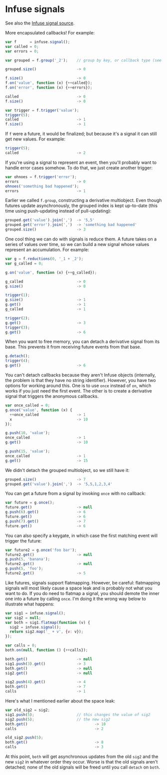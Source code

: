 # Infuse signals

See also the [Infuse signal source](signal-src.md).

More encapsulated callbacks! For example:

```js
var f      = infuse.signal();
var called = 0;
var errors = 0;
```

```js
var grouped = f.group('_2');    // group by key, or callback type (see below)
```

```js
grouped.size()                  -> 0
```

```js
f.size()                        -> 0
f.on('value', function (x) {++called});
f.on('error', function (x) {++errors});
```

```js
called                          -> 0
f.size()                        -> 0
```

```js
var trigger = f.trigger('value');
trigger(5);
called                          -> 1
f.size()                        -> 1
```

If `f` were a future, it would be finalized; but because it's a signal it can
still get new values. For example:

```js
trigger(5);
called                          -> 2
```

If you're using a signal to represent an event, then you'll probably want to
handle error cases somehow. To do that, we just create another trigger:

```js
var ohnoes = f.trigger('error');
errors                          -> 0
ohnoes('something bad happened');
errors                          -> 1
```

Earlier we called `f.group`, constructing a derivative multiobject. Even though
futures update asynchronously, the grouped index is kept up-to-date (this time
using push-updating instead of pull-updating):

```js
grouped.get('value').join(',')  -> '5,5'
grouped.get('error').join(',')  -> 'something bad happened'
grouped.size()                  -> 3
```

One cool thing we can do with signals is reduce them. A future takes on a
series of values over time, so we can build a new signal whose values represent
an accumulation. For example:

```js
var g = f.reductions(0, '_1 + _2');
var g_called = 0;
```

```js
g.on('value', function (x) {++g_called});
```

```js
g_called                        -> 0
g.size()                        -> 0
```

```js
trigger(1);
g.size()                        -> 1
g.get()                         -> 1
g_called                        -> 1
```

```js
trigger(2);
g.get()                         -> 3
trigger(3);
g.get()                         -> 6
```

When you want to free memory, you can detach a derivative signal from its base.
This prevents it from receiving future events from that base.

```js
g.detach();
trigger(4);
g.get()                         -> 6
```

You can't detach callbacks because they aren't Infuse objects (internally, the
problem is that they have no string identifier). However, you have two options
for working around this. One is to use `once` instead of `on`, which works if
you just need the first event. The other is to create a derivative signal that
triggers the anonymous callbacks.

```js
var once_called = 0;
g.once('value', function (x) {
  ++once_called                 -> 1
  x                             -> 10
});
```

```js
g.push(10, 'value');
once_called                     -> 1
g.get()                         -> 10
```

```js
g.push(15, 'value');
once_called                     -> 1
g.get()                         -> 15
```

We didn't detach the grouped multiobject, so we still have it:

```js
grouped.size()                  -> 7
grouped.get('value').join(',')  -> '5,5,1,2,3,4'
```

You can get a future from a signal by invoking `once` with no callback:

```js
var future = g.once();
future.get()                    -> null
g.push(6).get()                 -> 6
future.get()                    -> 6
g.push(7).get()                 -> 7
future.get()                    -> 6
```

You can also specify a keygate, in which case the first matching event will
trigger the future:

```js
var future2 = g.once('foo bar');
future2.get()                   -> null
g.push(5, 'banana');
future2.get()                   -> null
g.push(5, 'foo');
future2.get()                   -> 5
```

Like futures, signals support flatmapping. However, be careful: flatmapping
signals will most likely cause a space leak and is probably not what you want
to do. If you do need to flatmap a signal, you should demote the inner one into
a future by calling `once`. I'm doing it the wrong way below to illustrate what
happens:

```js
var sig1 = infuse.signal();
var sig2 = null;
var both = sig1.flatmap(function (v) {
  sig2 = infuse.signal();
  return sig2.map('_ + v', {v: v});
});
```

```js
var calls = 0;
both.on(null, function () {++calls});
```

```js
both.get()                      -> null
sig1.push(3).get()              -> 3
both.get()                      -> null
sig2.get()                      -> null
```

```js
sig2.push(4).get()              -> 4
both.get()                      -> 7
calls                           -> 1
```

Here's what I mentioned earlier about the space leak:

```js
var old_sig2 = sig2;
sig1.push(5);                   // this changes the value of sig2
sig2.push(5);                   // the new sig2
both.get()                              -> 10
calls                                   -> 2
```

```js
old_sig2.push(5);
both.get()                              -> 8
calls                                   -> 3
```

At this point, `both` will get asynchronous updates from the old `sig2` and the
new `sig2` in whatever order they occur. Worse is that the old signals aren't
detached; none of the old signals will be freed until you call `detach` on
`both`.
